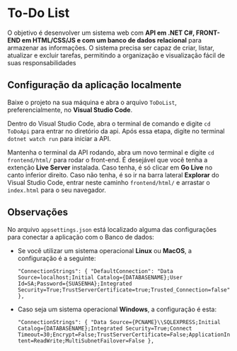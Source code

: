 # To-Do List

O objetivo é desenvolver um sistema web com **API em .NET C#, FRONT-END em HTML/CSS/JS e com um banco
de dados relacional** para armazenar as informações. O sistema precisa ser capaz de criar, listar,
atualizar e excluir tarefas, permitindo a organização e visualização fácil de suas responsabilidades

## Configuração da aplicação localmente

Baixe o projeto na sua máquina e abra o arquivo `ToDoList`, preferencialmente, no **Visual Studio Code**.

Dentro do Visual Studio Code, abra o terminal de comando e digite `cd ToDoApi` para entrar no diretório da api.
Após essa etapa, digite no terminal `dotnet watch run` para iniciar a API.

Mantenha o terminal da API rodando, abra um novo terminal e digite `cd frontend/html/` para rodar o front-end. 
É desejável que você tenha a extenção **Live Server** instalada. Caso tenha, é só clicar em **Go Live** no canto inferior direito.
Caso não tenha, é so ir na barra lateral **Explorar** do Visual Studio Code, entrar neste caminho `frontend/html/` e arrastar o `index.html`
para o seu navegador.

## Observações

No arquivo `appsettings.json` está localizado alguma das configurações para conectar a aplicação com o Banco de dados:
- Se você utilizar um sistema operacional **Linux** ou **MacOS**, a configuração é a seguinte:

  `"ConnectionStrings": {
    "DefaultConnection": "Data Source=localhost;Initial Catalog={DATABASENAME};User Id=SA;Password={SUASENHA};Integrated Security=True;TrustServerCertificate=true;Trusted_Connection=false"
  },`
  
- Caso seja um sistema operacional **Windows**, a configuração é esta:

  `"ConnectionStrings": {
    "Data Source={PCNAME}\\SQLEXPRESS;Initial Catalog={DATABASENAME};Integrated Security=True;Connect   Timeout=30;Encrypt=False;TrustServerCertificate=False;ApplicationIntent=ReadWrite;MultiSubnetFailover=False
  },`
